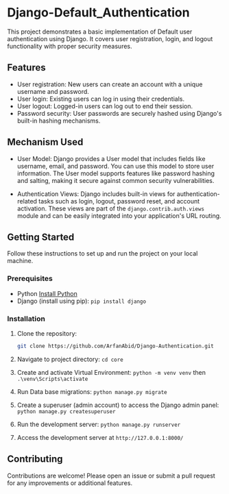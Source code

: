 # Django-Default_Authentication

This project demonstrates a basic implementation of Default user authentication using Django. It covers user registration, login, and logout functionality with proper security measures.

## Features

- User registration: New users can create an account with a unique username and password.
- User login: Existing users can log in using their credentials.
- User logout: Logged-in users can log out to end their session.
- Password security: User passwords are securely hashed using Django's built-in hashing mechanisms.

## Mechanism Used

- User Model:   Django provides a User model that includes fields like username, email, and password. You can use this model to store user information. The User model supports features like password hashing and salting, making it secure against common security vulnerabilities.

- Authentication Views:   Django includes built-in views for authentication-related tasks such as login, logout, password reset, and account activation. These views are part of the `django.contrib.auth.views` module and can be easily integrated into your application's URL routing.


## Getting Started

Follow these instructions to set up and run the project on your local machine.

### Prerequisites

- Python [Install Python](https://www.python.org/downloads/)
- Django (install using pip): `pip install django`

### Installation

1. Clone the repository:

   ```bash
   git clone https://github.com/ArfanAbid/Django-Authentication.git

2. Navigate to project directory:
    `cd core`
   
3. Create and activate Virtual Environment:
   `python -m venv venv` then
   `.\venv\Scripts\activate`

4. Run Data base migrations:
   `python manage.py migrate`

5. Create a superuser (admin account) to access the Django admin panel:
   `python manage.py createsuperuser`

6. Run the development server:
   `python manage.py runserver`

 7. Access the development server at  `http://127.0.0.1:8000/`



## Contributing

Contributions are welcome! Please open an issue or submit a pull request for any improvements or additional features.
         

